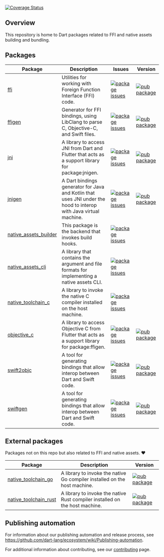[![Coverage Status](https://coveralls.io/repos/github/dart-lang/native/badge.svg?branch=main)](https://coveralls.io/github/dart-lang/native?branch=main)

## Overview

This repository is home to Dart packages related to FFI and native assets
building and bundling.

## Packages

| Package | Description | Issues | Version |
| --- | --- | --- | --- |
| [ffi](pkgs/ffi/) | Utilities for working with Foreign Function Interface (FFI) code. | [![package issues](https://img.shields.io/badge/package:ffi-4774bc)](https://github.com/dart-lang/native/issues?q=is%3Aissue+is%3Aopen+label%3Apackage%3Affi) | [![pub package](https://img.shields.io/pub/v/ffi.svg)](https://pub.dev/packages/ffi) |
| [ffigen](pkgs/ffigen/) | Generator for FFI bindings, using LibClang to parse C, Objective-C, and Swift files. | [![package issues](https://img.shields.io/badge/package:ffigen-4774bc)](https://github.com/dart-lang/native/issues?q=is%3Aissue+is%3Aopen+label%3Apackage%3Affigen) | [![pub package](https://img.shields.io/pub/v/ffigen.svg)](https://pub.dev/packages/ffigen) |
| [jni](pkgs/jni/) | A library to access JNI from Dart and Flutter that acts as a support library for package:jnigen. | [![package issues](https://img.shields.io/badge/package:jni-4774bc)](https://github.com/dart-lang/native/issues?q=is%3Aissue+is%3Aopen+label%3Apackage%3Ajni) | [![pub package](https://img.shields.io/pub/v/jni.svg)](https://pub.dev/packages/jni) |
| [jnigen](pkgs/jnigen/) | A Dart bindings generator for Java and Kotlin that uses JNI under the hood to interop with Java virtual machine. | [![package issues](https://img.shields.io/badge/package:jnigen-4774bc)](https://github.com/dart-lang/native/issues?q=is%3Aissue+is%3Aopen+label%3Apackage%3Ajnigen) | [![pub package](https://img.shields.io/pub/v/jnigen.svg)](https://pub.dev/packages/jnigen) |
| [native_assets_builder](pkgs/native_assets_builder/) | This package is the backend that invokes build hooks. | [![package issues](https://img.shields.io/badge/package:native__assets__builder-4774bc)](null) |  |
| [native_assets_cli](pkgs/native_assets_cli/) | A library that contains the argument and file formats for implementing a native assets CLI. | [![package issues](https://img.shields.io/badge/package:native__assets__cli-4774bc)](null) |  |
| [native_toolchain_c](pkgs/native_toolchain_c/) | A library to invoke the native C compiler installed on the host machine. | [![package issues](https://img.shields.io/badge/package:native__toolchain__c-4774bc)](null) |  |
| [objective_c](pkgs/objective_c/) | A library to access Objective C from Flutter that acts as a support library for package:ffigen. | [![package issues](https://img.shields.io/badge/package:objective__c-4774bc)](https://github.com/dart-lang/native/issues?q=is%3Aissue+is%3Aopen+label%3Apackage%3Aobjective_c) | [![pub package](https://img.shields.io/pub/v/objective_c.svg)](https://pub.dev/packages/objective_c) |
| [swift2objc](pkgs/swift2objc/) | A tool for generating bindings that allow interop between Dart and Swift code. | [![package issues](https://img.shields.io/badge/package:swift2objc-4774bc)](https://github.com/dart-lang/native/issues?q=is%3Aissue+is%3Aopen+label%3Apackage%3Aswift2objc) | [![pub package](https://img.shields.io/pub/v/swift2objc.svg)](https://pub.dev/packages/swift2objc) |
| [swiftgen](pkgs/swiftgen/) | A tool for generating bindings that allow interop between Dart and Swift code. | [![package issues](https://img.shields.io/badge/package:swiftgen-4774bc)](https://github.com/dart-lang/native/issues?q=is%3Aissue+is%3Aopen+label%3Apackage%3Aswiftgen) | [![pub package](https://img.shields.io/pub/v/swiftgen.svg)](https://pub.dev/packages/swiftgen) |

## External packages

Packages not on this repo but also related to FFI and native assets. ❤️

| Package | Description | Version |
| --- | --- | --- |
| [native_toolchain_go](https://github.com/csnewman/flutter-go-bridge/tree/master/native_toolchain_go) | A library to invoke the native Go compiler installed on the host machine. | [![pub package](https://img.shields.io/pub/v/native_toolchain_go.svg)](https://pub.dev/packages/native_toolchain_go) |
| [native_toolchain_rust](https://github.com/irondash/native_toolchain_rust) | A library to invoke the native Rust compiler installed on the host machine. | [![pub package](https://img.shields.io/pub/v/native_toolchain_rust.svg)](https://pub.dev/packages/native_toolchain_rust) |

## Publishing automation

For information about our publishing automation and release process, see
https://github.com/dart-lang/ecosystem/wiki/Publishing-automation.

For additional information about contributing, see our
[contributing](CONTRIBUTING.md) page.
